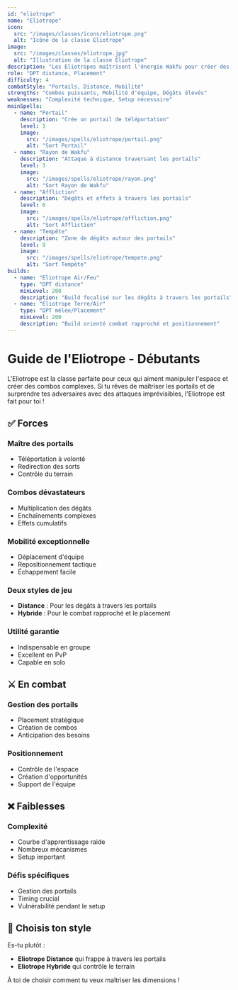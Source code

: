 ```yaml
---
id: "eliotrope"
name: "Eliotrope"
icon:
  src: "/images/classes/icons/eliotrope.png"
  alt: "Icône de la classe Eliotrope"
image:
  src: "/images/classes/eliotrope.jpg"
  alt: "Illustration de la classe Eliotrope"
description: "Les Eliotropes maîtrisent l'énergie Wakfu pour créer des portails de téléportation. Ils peuvent se déplacer rapidement sur le terrain et rediriger leurs sorts à travers les portails."
role: "DPT distance, Placement"
difficulty: 4
combatStyle: "Portails, Distance, Mobilité"
strengths: "Combos puissants, Mobilité d'équipe, Dégâts élevés"
weaknesses: "Complexité technique, Setup nécessaire"
mainSpells:
  - name: "Portail"
    description: "Crée un portail de téléportation"
    level: 1
    image:
      src: "/images/spells/eliotrope/portail.png"
      alt: "Sort Portail"
  - name: "Rayon de Wakfu"
    description: "Attaque à distance traversant les portails"
    level: 3
    image:
      src: "/images/spells/eliotrope/rayon.png"
      alt: "Sort Rayon de Wakfu"
  - name: "Affliction"
    description: "Dégâts et effets à travers les portails"
    level: 6
    image:
      src: "/images/spells/eliotrope/affliction.png"
      alt: "Sort Affliction"
  - name: "Tempête"
    description: "Zone de dégâts autour des portails"
    level: 9
    image:
      src: "/images/spells/eliotrope/tempete.png"
      alt: "Sort Tempête"
builds:
  - name: "Eliotrope Air/Feu"
    type: "DPT distance"
    minLevel: 200
    description: "Build focalisé sur les dégâts à travers les portails"
  - name: "Eliotrope Terre/Air"
    type: "DPT mêlée/Placement"
    minLevel: 200
    description: "Build orienté combat rapproché et positionnement"
---
```


# Guide de l'Eliotrope - Débutants

L'Eliotrope est la classe parfaite pour ceux qui aiment manipuler l'espace et créer des combos complexes. Si tu rêves de maîtriser les portails et de surprendre tes adversaires avec des attaques imprévisibles, l'Eliotrope est fait pour toi !

## ✅ Forces

### Maître des portails
- Téléportation à volonté
- Redirection des sorts
- Contrôle du terrain

### Combos dévastateurs
- Multiplication des dégâts
- Enchaînements complexes
- Effets cumulatifs

### Mobilité exceptionnelle
- Déplacement d'équipe
- Repositionnement tactique
- Échappement facile

### Deux styles de jeu
- **Distance** : Pour les dégâts à travers les portails
- **Hybride** : Pour le combat rapproché et le placement

### Utilité garantie
- Indispensable en groupe
- Excellent en PvP
- Capable en solo

## ⚔️ En combat

### Gestion des portails
- Placement stratégique
- Création de combos
- Anticipation des besoins

### Positionnement
- Contrôle de l'espace
- Création d'opportunités
- Support de l'équipe

## ❌ Faiblesses

### Complexité
- Courbe d'apprentissage raide
- Nombreux mécanismes
- Setup important

### Défis spécifiques
- Gestion des portails
- Timing crucial
- Vulnérabilité pendant le setup

## 🤔 Choisis ton style

Es-tu plutôt :
- **Eliotrope Distance** qui frappe à travers les portails
- **Eliotrope Hybride** qui contrôle le terrain

À toi de choisir comment tu veux maîtriser les dimensions ! 